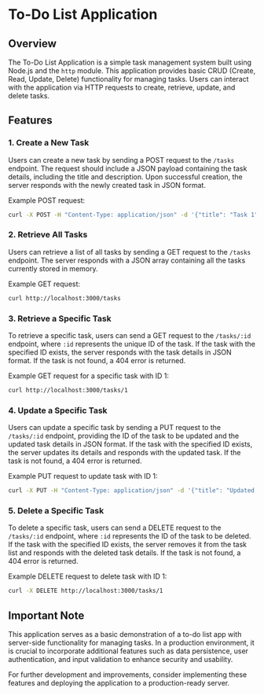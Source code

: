 # To-Do List Application

## Overview

The To-Do List Application is a simple task management system built using Node.js and the `http` module. This application provides basic CRUD (Create, Read, Update, Delete) functionality for managing tasks. Users can interact with the application via HTTP requests to create, retrieve, update, and delete tasks.

## Features

### 1. Create a New Task

Users can create a new task by sending a POST request to the `/tasks` endpoint. The request should include a JSON payload containing the task details, including the title and description. Upon successful creation, the server responds with the newly created task in JSON format.

Example POST request:
```bash
curl -X POST -H "Content-Type: application/json" -d '{"title": "Task 1", "description": "Complete task 1."}' http://localhost:3000/tasks
```

### 2. Retrieve All Tasks

Users can retrieve a list of all tasks by sending a GET request to the `/tasks` endpoint. The server responds with a JSON array containing all the tasks currently stored in memory.

Example GET request:
```bash
curl http://localhost:3000/tasks
```

### 3. Retrieve a Specific Task

To retrieve a specific task, users can send a GET request to the `/tasks/:id` endpoint, where `:id` represents the unique ID of the task. If the task with the specified ID exists, the server responds with the task details in JSON format. If the task is not found, a 404 error is returned.

Example GET request for a specific task with ID 1:
```bash
curl http://localhost:3000/tasks/1
```

### 4. Update a Specific Task

Users can update a specific task by sending a PUT request to the `/tasks/:id` endpoint, providing the ID of the task to be updated and the updated task details in JSON format. If the task with the specified ID exists, the server updates its details and responds with the updated task. If the task is not found, a 404 error is returned.

Example PUT request to update task with ID 1:
```bash
curl -X PUT -H "Content-Type: application/json" -d '{"title": "Updated Task 1", "description": "Task 1 has been updated."}' http://localhost:3000/tasks/1
```

### 5. Delete a Specific Task

To delete a specific task, users can send a DELETE request to the `/tasks/:id` endpoint, where `:id` represents the ID of the task to be deleted. If the task with the specified ID exists, the server removes it from the task list and responds with the deleted task details. If the task is not found, a 404 error is returned.

Example DELETE request to delete task with ID 1:
```bash
curl -X DELETE http://localhost:3000/tasks/1
```

## Important Note

This application serves as a basic demonstration of a to-do list app with server-side functionality for managing tasks. In a production environment, it is crucial to incorporate additional features such as data persistence, user authentication, and input validation to enhance security and usability.

For further development and improvements, consider implementing these features and deploying the application to a production-ready server.
